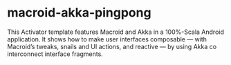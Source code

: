 # macroid-akka-pingpong

This Activator template features Macroid and Akka in a 100%-Scala Android application.
It shows how to make user interfaces composable — with Macroid’s tweaks, snails and UI actions,
and reactive — by using Akka co interconnect interface fragments.
